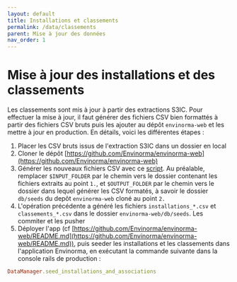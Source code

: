 ```yaml
---
layout: default
title: Installations et classements
permalink: /data/classements
parent: Mise à jour des données
nav_order: 1
---
```


# Mise à jour des installations et des classements

Les classements sont mis à jour à partir des extractions S3IC. Pour effectuer la mise à jour, il faut générer des fichiers CSV bien formattés à partir des fichiers CSV bruts puis les ajouter au dépôt `envinorma-web` et les mettre à jour en production. En détails, voici les différentes étapes :

1. Placer les CSV bruts issus de l'extraction S3IC dans un dossier en local
1. Cloner le dépôt [https://github.com/Envinorma/envinorma-web](https://github.com/Envinorma/envinorma-web)
1. Générer les nouveaux fichiers CSV avec ce [script](https://github.com/Envinorma/data-tasks#mettre-%C3%A0-jour-les-classements-et-les-installations-%C3%A0-partir-de-lextraction-s3ic). Au préalable, remplacer `$INPUT_FOLDER` par le chemin vers le dossier contenant les fichiers extraits au point `1.`, et `$OUTPUT_FOLDER` par le chemin vers le dossier dans lequel générer les CSV formatés, à savoir le dossier `db/seeds` du depôt `envinorma-web` cloné au point `2.`
1. L'opération précédente a généré les fichiers `installations_*.csv` et `classements_*.csv` dans le dossier `envinorma-web/db/seeds`. Les commiter et les pusher
1. Déployer l'app (cf [https://github.com/Envinorma/envinorma-web/README.md](https://github.com/Envinorma/envinorma-web/README.md)), puis seeder les installations et les classements dans l'application Envinorma, en exécutant la commande suivante dans la console rails de production :

```ruby
DataManager.seed_installations_and_associations
```
